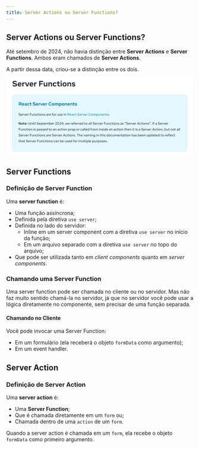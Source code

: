 ```yaml
---
title: Server Actions ou Server Functions?
---
```


## Server Actions ou Server Functions?

Até setembro de 2024, não havia distinção entre **Server Actions** e **Server Functions**. Ambos eram chamados de **Server Actions**.

A partir dessa data, criou-se a distinção entre os dois.

![alt text](image.png)

## Server Functions

### Definição de Server Function

Uma **server function** é:

- Uma função assíncrona;
- Definida pela diretiva `use server`;
- Definida no lado do servidor:
  - Inline em um server component com a diretiva `use server` no início da função;
  - Em um arquivo separado com a diretiva `use server` no topo do arquivo;
- Que pode ser utilizada tanto em *client components* quanto em *server components*.

### Chamando uma Server Function

Uma server function pode ser chamada no cliente ou no servidor. Mas não faz muito sentido chamá-la no servidor, já que no servidor você pode usar a lógica diretamente no componente, sem precisar de uma função separada.

#### Chamando no Cliente

Você pode invocar uma Server Function:

- Em um formulário (ela receberá o objeto `formData` como argumento);
- Em um event handler.

## Server Action

### Definição de Server Action

Uma **server action** é:

- Uma **Server Function**;
- Que é chamada diretamente em um `form` ou;
- Chamada dentro de uma `action` de um `form`.

Quando a server action é chamada em um `form`, ela recebe o objeto `formData` como primeiro argumento.
